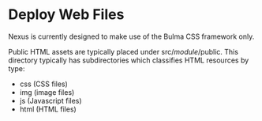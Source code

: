 Deploy Web Files
===

Nexus is currently designed to make use of the Bulma CSS framework only.

Public HTML assets are typically placed under src/*module*/public. This
directory typically has subdirectories which classifies HTML resources by type:
- css (CSS files)
- img (image files)
- js (Javascript files)
- html (HTML files)

